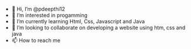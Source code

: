- 👋 Hi, I’m @pdeepthi12
- 👀 I’m interested in progamming
- 🌱 I’m currently learning Html, Css, Javascript and Java
- 💞️ I’m looking to collaborate on developing a website using htm, css and java
- 📫 How to reach me 

<!---
pdeepthi12/pdeepthi12 is a ✨ special ✨ repository because its `README.md` (this file) appears on your GitHub profile.
You can click the Preview link to take a look at your changes.
--->
